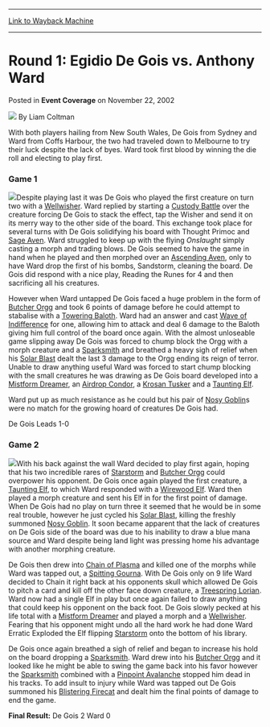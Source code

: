 
---
[Link to Wayback Machine](https://web.archive.org/web/20171029211257/https://magic.wizards.com/en/articles/archive/event-coverage/round-1-egidio-de-gois-vs-anthony-ward-2002-11-22)

[_metadata_:author]:- "Liam Coltman"
[_metadata_:description]:- "With both players hailing from New South Wales, De Gois from Sydney and Ward from Coffs Harbour, the two had traveled down to Melbourne to try their luck despite the lack of byes. Ward took first blood by winning the die roll and electing to play first."
[_metadata_:generator]:- "Drupal 7 (http://drupal.org)"
[_metadata_:node]:- "779751"
[_metadata_:publish_date]:- "2002-11-22"
[_metadata_:source]:- "div-main-content"
[_metadata_:title]:- "Round 1: Egidio De Gois vs. Anthony Ward"
[_metadata_:wayback_capture_timestamp]:- "2017-10-29 21:12:57"
[_metadata_:wayback_raw_url]:- "https://web.archive.org/web/20171029211257id_/https://magic.wizards.com/en/articles/archive/event-coverage/round-1-egidio-de-gois-vs-anthony-ward-2002-11-22"
[_metadata_:wayback_url]:- "https://magic.wizards.com/en/articles/archive/event-coverage/round-1-egidio-de-gois-vs-anthony-ward-2002-11-22"
---


Round 1: Egidio De Gois vs. Anthony Ward
========================================



 Posted in **Event Coverage**
 on November 22, 2002 






![](https://media.magic.wizards.com/styles/auth_small/public/generic-avatar-150_0.png)
By Liam Coltman











With both players hailing from New South Wales, De Gois from Sydney and Ward from Coffs Harbour, the two had traveled down to Melbourne to try their luck despite the lack of byes. Ward took first blood by winning the die roll and electing to play first.

### Game 1

![](https://media.magic.wizards.com/image_legacy_migration/sideboard/images/gpmel02/a960.jpg)Despite playing last it was De Gois who played the first creature on turn two with a [Wellwisher](http://gatherer.wizards.com/Pages/Card/Details.aspx?name=Wellwisher). Ward replied by starting a [Custody Battle](http://gatherer.wizards.com/Pages/Card/Details.aspx?name=Custody+Battle) over the creature forcing De Gois to stack the effect, tap the Wisher and send it on its merry way to the other side of the board. This exchange took place for several turns with De Gois solidifying his board with Thought Primoc and [Sage Aven](http://gatherer.wizards.com/Pages/Card/Details.aspx?name=Sage+Aven). Ward struggled to keep up with the flying *Onslaught* simply casting a morph and trading blows. De Gois seemed to have the game in hand when he played and then morphed over an [Ascending Aven](http://gatherer.wizards.com/Pages/Card/Details.aspx?name=Ascending+Aven), only to have Ward drop the first of his bombs, Sandstorm, cleaning the board. De Gois did respond with a nice play, Reading the Runes for 4 and then sacrificing all his creatures. 

However when Ward untapped De Gois faced a huge problem in the form of [Butcher Orgg](http://gatherer.wizards.com/Pages/Card/Details.aspx?name=Butcher+Orgg) and took 6 points of damage before he could attempt to stabalise with a [Towering Baloth](http://gatherer.wizards.com/Pages/Card/Details.aspx?name=Towering+Baloth). Ward had an answer and cast [Wave of Indifference](http://gatherer.wizards.com/Pages/Card/Details.aspx?name=Wave+of+Indifference) for one, allowing him to attack and deal 6 damage to the Baloth giving him full control of the board once again. With the almost unloseable game slipping away De Gois was forced to chump block the Orgg with a morph creature and a [Sparksmith](http://gatherer.wizards.com/Pages/Card/Details.aspx?name=Sparksmith) and breathed a heavy sigh of relief when his [Solar Blast](http://gatherer.wizards.com/Pages/Card/Details.aspx?name=Solar+Blast) dealt the last 3 damage to the Orgg ending its reign of terror. Unable to draw anything useful Ward was forced to start chump blocking with the small creatures he was drawing as De Gois board developed into a [Mistform Dreamer](http://gatherer.wizards.com/Pages/Card/Details.aspx?name=Mistform+Dreamer), an [Airdrop Condor](http://gatherer.wizards.com/Pages/Card/Details.aspx?name=Airdrop+Condor), a [Krosan Tusker](http://gatherer.wizards.com/Pages/Card/Details.aspx?name=Krosan+Tusker) and a [Taunting Elf](http://gatherer.wizards.com/Pages/Card/Details.aspx?name=Taunting+Elf). 

Ward put up as much resistance as he could but his pair of [Nosy Goblin](http://gatherer.wizards.com/Pages/Card/Details.aspx?name=Nosy+Goblin)s were no match for the growing hoard of creatures De Gois had.

De Gois Leads 1-0

### Game 2

![](https://media.magic.wizards.com/image_legacy_migration/sideboard/images/gpmel02/a961.jpg)With his back against the wall Ward decided to play first again, hoping that his two incredible rares of [Starstorm](http://gatherer.wizards.com/Pages/Card/Details.aspx?name=Starstorm) and [Butcher Orgg](http://gatherer.wizards.com/Pages/Card/Details.aspx?name=Butcher+Orgg) could overpower his opponent. De Gois once again played the first creature, a [Taunting Elf](http://gatherer.wizards.com/Pages/Card/Details.aspx?name=Taunting+Elf), to which Ward responded with a [Wirewood Elf](http://gatherer.wizards.com/Pages/Card/Details.aspx?name=Wirewood+Elf). Ward then played a morph creature and sent his Elf in for the first point of damage. When De Gois had no play on turn three it seemed that he would be in some real trouble, however he just cycled his [Solar Blast](http://gatherer.wizards.com/Pages/Card/Details.aspx?name=Solar+Blast), killing the freshly summoned [Nosy Goblin](http://gatherer.wizards.com/Pages/Card/Details.aspx?name=Nosy+Goblin). It soon became apparent that the lack of creatures on De Gois side of the board was due to his inability to draw a blue mana source and Ward despite being land light was pressing home his advantage with another morphing creature. 

De Gois then drew into [Chain of Plasma](http://gatherer.wizards.com/Pages/Card/Details.aspx?name=Chain+of+Plasma) and killed one of the morphs while Ward was tapped out, a [Spitting Gourna](http://gatherer.wizards.com/Pages/Card/Details.aspx?name=Spitting+Gourna). With De Gois only on 9 life Ward decided to Chain it right back at his opponents skull which allowed De Gois to pitch a card and kill off the other face down creature, a [Treespring Lorian](http://gatherer.wizards.com/Pages/Card/Details.aspx?name=Treespring+Lorian). Ward now had a single Elf in play but once again failed to draw anything that could keep his opponent on the back foot. De Gois slowly pecked at his life total with a [Mistform Dreamer](http://gatherer.wizards.com/Pages/Card/Details.aspx?name=Mistform+Dreamer) and played a morph and a [Wellwisher](http://gatherer.wizards.com/Pages/Card/Details.aspx?name=Wellwisher). Fearing that his opponent might undo all the hard work he had done Ward Erratic Exploded the Elf flipping [Starstorm](http://gatherer.wizards.com/Pages/Card/Details.aspx?name=Starstorm) onto the bottom of his library. 

De Gois once again breathed a sigh of relief and began to increase his hold on the board dropping a [Sparksmith](http://gatherer.wizards.com/Pages/Card/Details.aspx?name=Sparksmith). Ward drew into his [Butcher Orgg](http://gatherer.wizards.com/Pages/Card/Details.aspx?name=Butcher+Orgg) and it looked like he might be able to swing the game back into his favor however the [Sparksmith](http://gatherer.wizards.com/Pages/Card/Details.aspx?name=Sparksmith) combined with a [Pinpoint Avalanche](http://gatherer.wizards.com/Pages/Card/Details.aspx?name=Pinpoint+Avalanche) stopped him dead in his tracks. To add insult to injury while Ward was tapped out De Gois summoned his [Blistering Firecat](http://gatherer.wizards.com/Pages/Card/Details.aspx?name=Blistering+Firecat) and dealt him the final points of damage to end the game.

**Final Result:** De Gois 2 Ward 0







